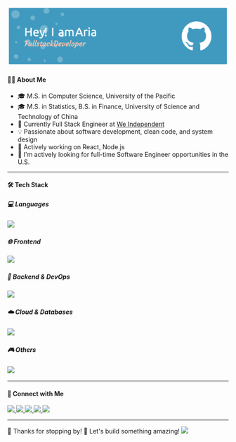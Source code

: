 ![Header](./github-header-image-2.png)


#### 👩‍💻 About Me

- 🎓 M.S. in Computer Science, University of the Pacific
- 🎓 M.S. in Statistics, B.S. in Finance, University of Science and Technology of China
- 💼 Currently Full Stack Engineer at [We Independent](https://weindependent.org)
- 💡 Passionate about software development, clean code, and system design  
- 🌱 Actively working on React, Node.js
- 📌 I'm actively looking for full-time Software Engineer opportunities in the U.S. 
  
---

#### 🛠 Tech Stack

##### 💻 Languages
<p>
  <img src="https://skillicons.dev/icons?i=py,cpp,c,js,ts,java,haskell" height="28" />
</p>

##### 🌐 Frontend
<p>
  <img src="https://skillicons.dev/icons?i=react,vite,nextjs,tailwind,html,css,figma" height="28" />
</p>

##### 🔧 Backend & DevOps
<p>
  <img src="https://skillicons.dev/icons?i=nodejs,express,docker,nginx,postman,github,gitlab,git,firebase" height="28" />
</p>

##### ☁️ Cloud & Databases
<p>
  <img src="https://skillicons.dev/icons?i=aws,gcp,azure,mongodb,mysql,postgres" height="28" />
</p>

##### 🎮 Others
<p>
  <img src="https://skillicons.dev/icons?i=cypress,linux,npm,unity,matlab" height="28" />
</p>

---

#### 🧸 Connect with Me

<p>
  <a href="mailto:ccjwcui@email.com">
    <img src="https://img.shields.io/badge/Email-Aria-red?style=for-the-badge&logo=gmail&logoColor=white" />
  </a>
  <a href="https://www.linkedin.com/in/aria-ccui/">
    <img src="https://img.shields.io/badge/LinkedIn-Aria%20Cui-blue?style=for-the-badge&logo=linkedin" />
  </a>
  <a href="https://github.com/ccccjone">
    <img src="https://img.shields.io/badge/GitHub-ccccjone-181717?style=for-the-badge&logo=github" />
  </a>
  <a href="https://discordapp.com/users/ccccjone">
    <img src="https://img.shields.io/badge/Discord-ccccjone-5865F2?style=for-the-badge&logo=discord&logoColor=white" />
  </a>
  <a href="https://drive.google.com/file/d/1rFL5wrfoSdZwPOD36E3zzjyBIMeE-Bw0/view?usp=sharing" target="_blank">
  <img src="https://img.shields.io/badge/Resume-Download-green?style=for-the-badge&logo=readme&logoColor=white" />
</a>
</p>

---
<p>
  💖 Thanks for stopping by! 🐳 Let's build something amazing! 
  <img src="https://octodex.github.com/images/nyantocat.gif" height="99" >
</p>

